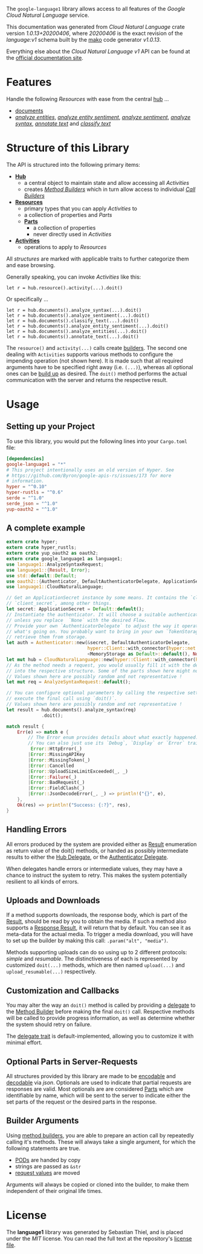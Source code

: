 <!---
DO NOT EDIT !
This file was generated automatically from 'src/mako/api/README.md.mako'
DO NOT EDIT !
-->
The `google-language1` library allows access to all features of the *Google Cloud Natural Language* service.

This documentation was generated from *Cloud Natural Language* crate version *1.0.13+20200406*, where *20200406* is the exact revision of the *language:v1* schema built by the [mako](http://www.makotemplates.org/) code generator *v1.0.13*.

Everything else about the *Cloud Natural Language* *v1* API can be found at the
[official documentation site](https://cloud.google.com/natural-language/).
# Features

Handle the following *Resources* with ease from the central [hub](https://docs.rs/google-language1/1.0.13+20200406/google_language1/struct.CloudNaturalLanguage.html) ... 

* [documents](https://docs.rs/google-language1/1.0.13+20200406/google_language1/struct.Document.html)
 * [*analyze entities*](https://docs.rs/google-language1/1.0.13+20200406/google_language1/struct.DocumentAnalyzeEntityCall.html), [*analyze entity sentiment*](https://docs.rs/google-language1/1.0.13+20200406/google_language1/struct.DocumentAnalyzeEntitySentimentCall.html), [*analyze sentiment*](https://docs.rs/google-language1/1.0.13+20200406/google_language1/struct.DocumentAnalyzeSentimentCall.html), [*analyze syntax*](https://docs.rs/google-language1/1.0.13+20200406/google_language1/struct.DocumentAnalyzeSyntaxCall.html), [*annotate text*](https://docs.rs/google-language1/1.0.13+20200406/google_language1/struct.DocumentAnnotateTextCall.html) and [*classify text*](https://docs.rs/google-language1/1.0.13+20200406/google_language1/struct.DocumentClassifyTextCall.html)




# Structure of this Library

The API is structured into the following primary items:

* **[Hub](https://docs.rs/google-language1/1.0.13+20200406/google_language1/struct.CloudNaturalLanguage.html)**
    * a central object to maintain state and allow accessing all *Activities*
    * creates [*Method Builders*](https://docs.rs/google-language1/1.0.13+20200406/google_language1/trait.MethodsBuilder.html) which in turn
      allow access to individual [*Call Builders*](https://docs.rs/google-language1/1.0.13+20200406/google_language1/trait.CallBuilder.html)
* **[Resources](https://docs.rs/google-language1/1.0.13+20200406/google_language1/trait.Resource.html)**
    * primary types that you can apply *Activities* to
    * a collection of properties and *Parts*
    * **[Parts](https://docs.rs/google-language1/1.0.13+20200406/google_language1/trait.Part.html)**
        * a collection of properties
        * never directly used in *Activities*
* **[Activities](https://docs.rs/google-language1/1.0.13+20200406/google_language1/trait.CallBuilder.html)**
    * operations to apply to *Resources*

All *structures* are marked with applicable traits to further categorize them and ease browsing.

Generally speaking, you can invoke *Activities* like this:

```Rust,ignore
let r = hub.resource().activity(...).doit()
```

Or specifically ...

```ignore
let r = hub.documents().analyze_syntax(...).doit()
let r = hub.documents().analyze_sentiment(...).doit()
let r = hub.documents().classify_text(...).doit()
let r = hub.documents().analyze_entity_sentiment(...).doit()
let r = hub.documents().analyze_entities(...).doit()
let r = hub.documents().annotate_text(...).doit()
```

The `resource()` and `activity(...)` calls create [builders][builder-pattern]. The second one dealing with `Activities` 
supports various methods to configure the impending operation (not shown here). It is made such that all required arguments have to be 
specified right away (i.e. `(...)`), whereas all optional ones can be [build up][builder-pattern] as desired.
The `doit()` method performs the actual communication with the server and returns the respective result.

# Usage

## Setting up your Project

To use this library, you would put the following lines into your `Cargo.toml` file:

```toml
[dependencies]
google-language1 = "*"
# This project intentionally uses an old version of Hyper. See
# https://github.com/Byron/google-apis-rs/issues/173 for more
# information.
hyper = "^0.10"
hyper-rustls = "^0.6"
serde = "^1.0"
serde_json = "^1.0"
yup-oauth2 = "^1.0"
```

## A complete example

```Rust
extern crate hyper;
extern crate hyper_rustls;
extern crate yup_oauth2 as oauth2;
extern crate google_language1 as language1;
use language1::AnalyzeSyntaxRequest;
use language1::{Result, Error};
use std::default::Default;
use oauth2::{Authenticator, DefaultAuthenticatorDelegate, ApplicationSecret, MemoryStorage};
use language1::CloudNaturalLanguage;

// Get an ApplicationSecret instance by some means. It contains the `client_id` and 
// `client_secret`, among other things.
let secret: ApplicationSecret = Default::default();
// Instantiate the authenticator. It will choose a suitable authentication flow for you, 
// unless you replace  `None` with the desired Flow.
// Provide your own `AuthenticatorDelegate` to adjust the way it operates and get feedback about 
// what's going on. You probably want to bring in your own `TokenStorage` to persist tokens and
// retrieve them from storage.
let auth = Authenticator::new(&secret, DefaultAuthenticatorDelegate,
                              hyper::Client::with_connector(hyper::net::HttpsConnector::new(hyper_rustls::TlsClient::new())),
                              <MemoryStorage as Default>::default(), None);
let mut hub = CloudNaturalLanguage::new(hyper::Client::with_connector(hyper::net::HttpsConnector::new(hyper_rustls::TlsClient::new())), auth);
// As the method needs a request, you would usually fill it with the desired information
// into the respective structure. Some of the parts shown here might not be applicable !
// Values shown here are possibly random and not representative !
let mut req = AnalyzeSyntaxRequest::default();

// You can configure optional parameters by calling the respective setters at will, and
// execute the final call using `doit()`.
// Values shown here are possibly random and not representative !
let result = hub.documents().analyze_syntax(req)
             .doit();

match result {
    Err(e) => match e {
        // The Error enum provides details about what exactly happened.
        // You can also just use its `Debug`, `Display` or `Error` traits
         Error::HttpError(_)
        |Error::MissingAPIKey
        |Error::MissingToken(_)
        |Error::Cancelled
        |Error::UploadSizeLimitExceeded(_, _)
        |Error::Failure(_)
        |Error::BadRequest(_)
        |Error::FieldClash(_)
        |Error::JsonDecodeError(_, _) => println!("{}", e),
    },
    Ok(res) => println!("Success: {:?}", res),
}

```
## Handling Errors

All errors produced by the system are provided either as [Result](https://docs.rs/google-language1/1.0.13+20200406/google_language1/enum.Result.html) enumeration as return value of 
the doit() methods, or handed as possibly intermediate results to either the 
[Hub Delegate](https://docs.rs/google-language1/1.0.13+20200406/google_language1/trait.Delegate.html), or the [Authenticator Delegate](https://docs.rs/yup-oauth2/*/yup_oauth2/trait.AuthenticatorDelegate.html).

When delegates handle errors or intermediate values, they may have a chance to instruct the system to retry. This 
makes the system potentially resilient to all kinds of errors.

## Uploads and Downloads
If a method supports downloads, the response body, which is part of the [Result](https://docs.rs/google-language1/1.0.13+20200406/google_language1/enum.Result.html), should be
read by you to obtain the media.
If such a method also supports a [Response Result](https://docs.rs/google-language1/1.0.13+20200406/google_language1/trait.ResponseResult.html), it will return that by default.
You can see it as meta-data for the actual media. To trigger a media download, you will have to set up the builder by making
this call: `.param("alt", "media")`.

Methods supporting uploads can do so using up to 2 different protocols: 
*simple* and *resumable*. The distinctiveness of each is represented by customized 
`doit(...)` methods, which are then named `upload(...)` and `upload_resumable(...)` respectively.

## Customization and Callbacks

You may alter the way an `doit()` method is called by providing a [delegate](https://docs.rs/google-language1/1.0.13+20200406/google_language1/trait.Delegate.html) to the 
[Method Builder](https://docs.rs/google-language1/1.0.13+20200406/google_language1/trait.CallBuilder.html) before making the final `doit()` call. 
Respective methods will be called to provide progress information, as well as determine whether the system should 
retry on failure.

The [delegate trait](https://docs.rs/google-language1/1.0.13+20200406/google_language1/trait.Delegate.html) is default-implemented, allowing you to customize it with minimal effort.

## Optional Parts in Server-Requests

All structures provided by this library are made to be [encodable](https://docs.rs/google-language1/1.0.13+20200406/google_language1/trait.RequestValue.html) and 
[decodable](https://docs.rs/google-language1/1.0.13+20200406/google_language1/trait.ResponseResult.html) via *json*. Optionals are used to indicate that partial requests are responses 
are valid.
Most optionals are are considered [Parts](https://docs.rs/google-language1/1.0.13+20200406/google_language1/trait.Part.html) which are identifiable by name, which will be sent to 
the server to indicate either the set parts of the request or the desired parts in the response.

## Builder Arguments

Using [method builders](https://docs.rs/google-language1/1.0.13+20200406/google_language1/trait.CallBuilder.html), you are able to prepare an action call by repeatedly calling it's methods.
These will always take a single argument, for which the following statements are true.

* [PODs][wiki-pod] are handed by copy
* strings are passed as `&str`
* [request values](https://docs.rs/google-language1/1.0.13+20200406/google_language1/trait.RequestValue.html) are moved

Arguments will always be copied or cloned into the builder, to make them independent of their original life times.

[wiki-pod]: http://en.wikipedia.org/wiki/Plain_old_data_structure
[builder-pattern]: http://en.wikipedia.org/wiki/Builder_pattern
[google-go-api]: https://github.com/google/google-api-go-client

# License
The **language1** library was generated by Sebastian Thiel, and is placed 
under the *MIT* license.
You can read the full text at the repository's [license file][repo-license].

[repo-license]: https://github.com/Byron/google-apis-rsblob/master/LICENSE.md
